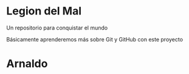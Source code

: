 # Legion del Mal
Un repositorio para conquistar el mundo

Básicamente aprenderemos más sobre Git y GitHub con este proyecto


# Arnaldo